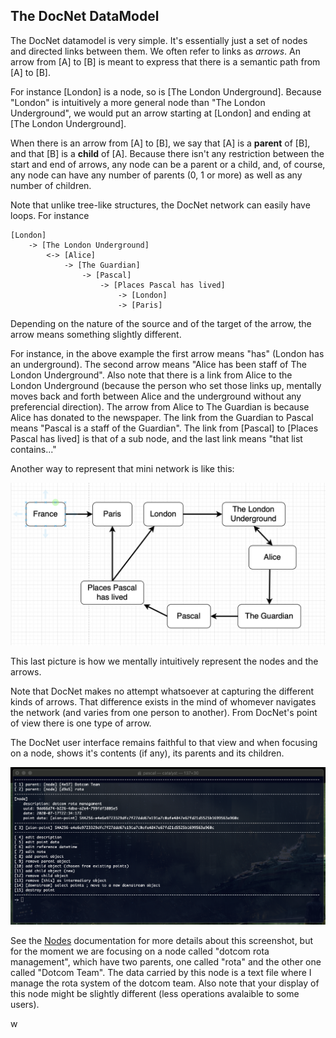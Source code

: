 ## The DocNet DataModel

The DocNet datamodel is very simple. It's essentially just a set of nodes and directed links between them. We often refer to links as *arrows*. An arrow from [A] to [B] is meant to express that there is a semantic path from [A] to [B].

For instance [London] is a node, so is [The London Underground]. Because "London" is intuitively a more general node than "The London Underground", we would put an arrow starting at [London] and ending at [The London Underground]. 

When there is an arrow from [A] to [B], we say that [A] is a **parent** of [B], and that [B] is a **child** of [A]. Because there isn't any restriction between the start and end of arrows, any node can be a parent or a child, and, of course, any node can have any number of parents (0, 1 or more) as well as any number of children. 

Note that unlike tree-like structures, the DocNet network can easily have loops. For instance

```
[London] 
    -> [The London Underground]
        <-> [Alice]
            -> [The Guardian]
                -> [Pascal]
                    -> [Places Pascal has lived]
                        -> [London]
                        -> [Paris]
```

Depending on the nature of the source and of the target of the arrow, the arrow means something slightly different. 

For instance, in the above example the first arrow means "has" (London has an underground). The second arrow means "Alice has been staff of The London Underground". Also note that there is a link from Alice to the London Underground (because the person who set those links up, mentally moves back and forth between Alice and the underground without any preferencial direction). The arrow from Alice to The Guardian is because Alice has donated to the newspaper. The link from the Guardian to Pascal means "Pascal is a staff of the Guardian". The link from [Pascal] to [Places Pascal has lived] is that of a sub node, and the last link means "that list contains..."

Another way to represent that mini network is like this:

![](images/1595833644.png)

This last picture is how we mentally intuitively represent the nodes and the arrows. 

Note that DocNet makes no attempt whatsoever at capturing the different kinds of arrows. That difference exists in the mind of whomever navigates the network (and varies from one person to another). From DocNet's point of view there is one type of arrow.

The DocNet user interface remains faithful to that view and when focusing on a node, shows it's contents (if any), its parents and its children.

![](images/1595832406.png) 

See the [Nodes](DocNetNodes.md) documentation for more details about this screenshot, but for the moment we are focusing on a node called "dotcom rota management", which have two parents, one called "rota" and the other one called "Dotcom Team". The data carried by this node is a text file where I manage the rota system of the dotcom team. Also note that your display of this node might be slightly different (less operations avalaible to some users).

w
